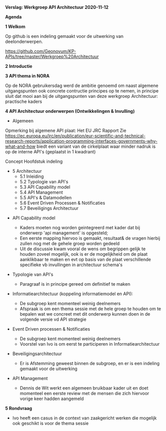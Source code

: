 **Verslag: Werkgroep API Architectuur 2020-11-12**



**Agenda**

**1 Welkom**

Op github is een indeling gemaakt voor de uitwerking van deelonderwerpen.

https://github.com/Geonovum/KP-APIs/tree/master/Werkgroep%20Architectuur

**2 Introductie**  

**3 API thema in NORA**

Op de NORA gebruikersdag werd de ambitie genoemd om naast algemene uitgangspunten ook concrete contructie principes op te nemen,
in principe sluit dat mooi aan bij de uitgangspunten van deze werkgroep Architectuur: practische kaders

**4 API Architectuur onderwerpen (Ontwikkelingen & Invulling)**

- Algemeen

Opmerking bij algemene API plaat:
Het EU JRC Rapport
Zie https://ec.europa.eu/jrc/en/publication/eur-scientific-and-technical-research-reports/application-programming-interfaces-governments-why-what-and-how
biedt een variant van de cirkelplaat waar minder nadruk is op de interne API's (geplaatst in 1 kwadrant)

Concept Hoofdstuk indeling
  + 5 Architectuur
    + 5.1 Inleiding
    + 5.2 Typologie van API's
    + 5.3 API Capability model
    + 5.4 API Management
    + 5.5 API's & Datamodellen
    + 5.6 Event Driven Processen & Notificaties
    + 5.7 Beveiligings Architectuur

- API Capability model

  + Kaders moeten nog worden geintegreerd met kader dat bij onderwerp 'api management' is opgesteld;
  + Een eerste mapping hiervoo is gemaakt, resultaat& de vragen hierbij zullen nog met de gehele groep worden gedeeld
  + Uit de discussie kwam vooral de wens om begrippen gelijk te houden zoveel mogelijk, ook is er de mogelijkheid om de plaat aanklikbaar te maken en evt op basis van de plaat 
verschillende specifieke vb invullingen in architectuur schema's 


- Typologie van API's

  + Paragraaf is in principe gereed om definitief te maken

- Informatiearchitectuur (koppeling informatiemodel en API):

  + De subgroep kent momenteel weinig deelnemers
  + Afspraak is om een thema sessie met de hele groep te houden om te bepalen wat we concreet met dit onderwerp kunnen doen in de volgende versie vd API strategie


- Event Driven processen & Notificaties

  + De subgroep kent momenteel weinig deelnemers
  + Voorstel van Ivo is om eerst te participeren in Informatiearchitectuur

- Beveiligingsarchitectuur

  + Er is Afstemming geweest binnen de subgroep, en er is een indeling gemaakt voor de uitwerking

- API Management

  + Dennis de Wit werkt een algemeen bruikbaar kader uit en doet momenteel een eerste review met de mensen die zich hiervoor vorige keer hadden aangemeld

**5 Rondvraag**
  + Ivo heeft een casus in de context van zaakgericht werken die mogelijk ook geschikt is voor de thema sessie




